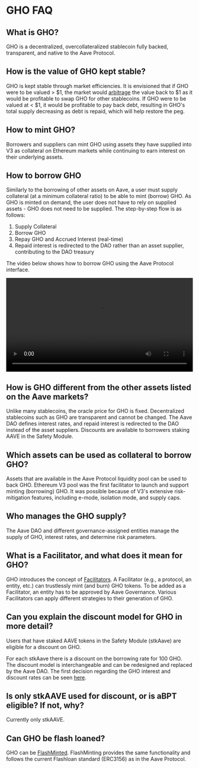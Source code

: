 # GHO FAQ

## What is GHO?

GHO is a decentralized, overcollateralized stablecoin fully backed, transparent, and native to the Aave Protocol.

## How is the value of GHO kept stable?

GHO is kept stable through market efficiencies. It is envisioned that if GHO were to be valued > $1, the market would [arbitrage](../concepts/fundamental-concepts/arbitrage.md) the value back to $1 as it would be profitable to swap GHO for other stablecoins. If GHO were to be valued at < $1, it would be profitable to pay back debt, resulting in GHO's total supply decreasing as debt is repaid, which will help restore the peg.

## How to mint GHO?

Borrowers and suppliers can mint GHO using assets they have supplied into V3 as collateral on Ethereum markets while continuing to earn interest on their underlying assets.

## How to borrow GHO

Similarly to the borrowing of other assets on Aave, a user must supply collateral (at a minimum collateral ratio) to be able to mint (borrow) GHO. As GHO is minted on demand, the user does not have to rely on supplied assets - GHO does not need to be supplied. The step-by-step flow is as follows:

1. Supply Collateral
2. Borrow GHO
3. Repay GHO and Accrued Interest (real-time)
4. Repaid interest is redirected to the DAO rather than an asset supplier, contributing to the DAO treasury

The video below shows how to borrow GHO using the Aave Protocol interface.

<video controls width= "100%" autoPlay>
  <source src="https://gho.infura-ipfs.io/ipfs/QmVFGEyoMTaoYnMCL9oDEg2zwaxK9G2T2vqEHUN7tu8Qtk"/>
</video>

## How is GHO different from the other assets listed on the Aave markets?

Unlike many stablecoins, the oracle price for GHO is fixed. Decentralized stablecoins such as GHO are transparent and cannot be changed. The Aave DAO defines interest rates, and repaid interest is redirected to the DAO instead of the asset suppliers. Discounts are available to borrowers staking AAVE in the Safety Module.

## Which assets can be used as collateral to borrow GHO?

Assets that are available in the Aave Protocol liquidity pool can be used to back GHO. Ethereum V3 pool was the first facilitator to launch and support minting (borrowing) GHO. It was possible because of V3's extensive risk-mitigation features, including e-mode, isolation mode, and supply caps.

## Who manages the GHO supply?

The Aave DAO and different governance-assigned entities manage the supply of GHO, interest rates, and determine risk parameters.

## What is a Facilitator, and what does it mean for GHO?

GHO introduces the concept of [Facilitators](../concepts/how-gho-works/gho-facilitators.md). A Facilitator (e.g., a protocol, an entity, etc.) can trustlessly mint (and burn) GHO tokens. To be added as a Facilitator, an entity has to be approved by Aave Governance. Various Facilitators can apply different strategies to their generation of GHO.

## Can you explain the discount model for GHO in more detail?

Users that have staked AAVE tokens in the Safety Module (stkAave) are eligible for a discount on GHO.

For each stkAave there is a discount on the borrowing rate for 100 GHO. The discount model is interchangeable and can be redesigned and replaced by the Aave DAO. The first decision regarding the GHO interest and discount rates can be seen [here](../concepts/fundamental-concepts/gho-discount-strategy.md).

## Is only stkAAVE used for discount, or is aBPT eligible? If not, why?

Currently only stkAAVE.

## Can GHO be flash loaned?

GHO can be [FlashMinted](../concepts/fundamental-concepts/flashmint.md). FlashMinting provides the same functionality and follows the current Flashloan standard (ERC3156) as in the Aave Protocol.

